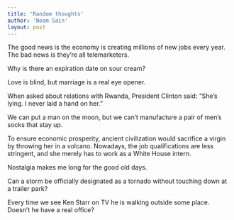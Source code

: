 ```yaml
---
title: 'Random thoughts'
author: 'Noam Sain'
layout: post
---
```


The good news is the economy is creating millions of new jobs every year. The bad news is they’re all telemarketers.

Why is there an expiration date on sour cream?

Love is blind, but marriage is a real eye opener.

When asked about relations with Rwanda, President Clinton said: “She’s lying. I never laid a hand on her.”

We can put a man on the moon, but we can’t manufacture a pair of men’s socks that stay up.

To ensure economic prosperity, ancient civilization would sacrifice a virgin by throwing her in a volcano. Nowadays, the job qualifications are less stringent, and she merely has to work as a White House intern.

Nostalgia makes me long for the good old days.

Can a storm be officially designated as a tornado without touching down at a trailer park?

Every time we see Ken Starr on TV he is walking outside some place. Doesn’t he have a real office?